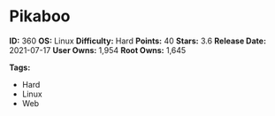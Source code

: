 # Pikaboo

**ID:** 360
**OS:** Linux
**Difficulty:** Hard
**Points:** 40
**Stars:** 3.6
**Release Date:** 2021-07-17
**User Owns:** 1,954
**Root Owns:** 1,645

**Tags:**
- Hard
- Linux
- Web

